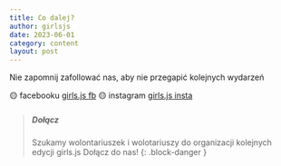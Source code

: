 ```yaml
---
title: Co dalej?
author: girlsjs
date: 2023-06-01
category: content
layout: post
---
```


Nie zapomnij zafollować nas, aby nie przegapić kolejnych wydarzeń

🟡 facebooku [girls.js fb](https://www.facebook.com/girlsjs/)
🟡 instagram [girls.js insta](https://www.instagram.com/girls_js_/)

> ##### Dołącz
>
> Szukamy wolontariuszek i wolotariuszy do organizacji kolejnych edycji girls.js
> Dołącz do nas!
{: .block-danger }
